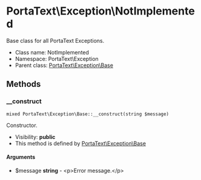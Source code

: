PortaText\Exception\NotImplemented
===============

Base class for all PortaText Exceptions.




* Class name: NotImplemented
* Namespace: PortaText\Exception
* Parent class: [PortaText\Exception\Base](PortaText-Exception-Base.md)







Methods
-------


### __construct

    mixed PortaText\Exception\Base::__construct(string $message)

Constructor.



* Visibility: **public**
* This method is defined by [PortaText\Exception\Base](PortaText-Exception-Base.md)


#### Arguments
* $message **string** - &lt;p&gt;Error message.&lt;/p&gt;


